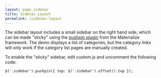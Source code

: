 ```yaml
---
layout: page_sidenav
title: Sidenav Layout
permalink: /sidenav-layout
---
```


The sidebar layout includes a small sidebar on the right hand side, which can be made "sticky" using the [pushpin plugin](http://materializecss.com/pushpin.html) from the Materialize framework. The demo displays a list of categories, but the category links will only work if the category list pages are manually created.

To enable the "sticky" sidebar, edit custom.js and uncomment the following code:

```
$('.sidebar').pushpin({ top: $('.sidebar').offset().top });
```
